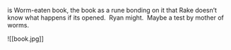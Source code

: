 is Worm-eaten book, the book as a rune bonding on it that Rake doesn’t know what happens if its opened.  Ryan might.  Maybe a test by mother of worms.



![[book.jpg]]
